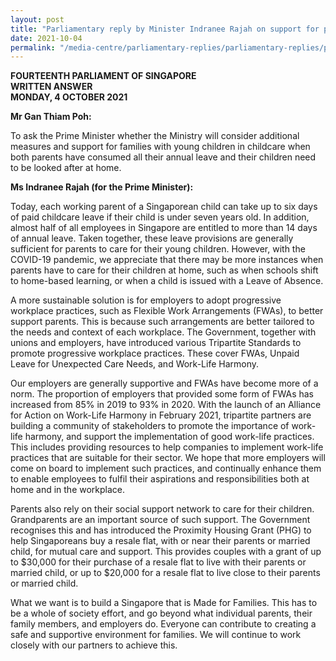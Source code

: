 ```yaml
---
layout: post
title: "Parliamentary reply by Minister Indranee Rajah on support for parents of young children who have consumed all their annual leave"
date: 2021-10-04
permalink: "/media-centre/parliamentary-replies/parliamentary-replies/parliamentary-reply-by-minister-indranee-rajah-on-support-for-parents-of-young-children-who-have-consumed-all-their-annual-leave"
---
```


**FOURTEENTH PARLIAMENT OF SINGAPORE**  
**WRITTEN ANSWER**  
**MONDAY, 4 OCTOBER 2021**

**Mr Gan Thiam Poh:**

To ask the Prime Minister whether the Ministry will consider additional measures and support for families with young children in childcare when both parents have consumed all their annual leave and their children need to be looked after at home. 

**Ms Indranee Rajah (for the Prime Minister):** 

Today, each working parent of a Singaporean child can take up to six days of paid childcare leave if their child is under seven years old. In addition, almost half of all employees in Singapore are entitled to more than 14 days of annual leave. Taken together, these leave provisions are generally sufficient for parents to care for their young children. 
However, with the COVID-19 pandemic, we appreciate that there may be more instances when parents have to care for their children at home, such as when schools shift to home-based learning, or when a child is issued with a Leave of Absence.

A more sustainable solution is for employers to adopt progressive workplace practices, such as Flexible Work Arrangements (FWAs), to better support parents. This is because such arrangements are better tailored to the needs and context of each workplace. The Government, together with unions and employers, have introduced various Tripartite Standards to promote progressive workplace practices. These cover FWAs, Unpaid Leave for Unexpected Care Needs, and Work-Life Harmony. 

Our employers are generally supportive and FWAs have become more of a norm. The proportion of employers that provided some form of FWAs has increased from 85% in 2019 to 93% in 2020. With the launch of an Alliance for Action on Work-Life Harmony in February 2021, tripartite partners are building a community of stakeholders to promote the importance of work-life harmony, and support the implementation of good work-life practices. This includes providing resources to help companies to implement work-life practices that are suitable for their sector. We hope that more employers will come on board to implement such practices, and continually enhance them to enable employees to fulfil their aspirations and responsibilities both at home and in the workplace. 

Parents also rely on their social support network to care for their children. Grandparents are an important source of such support. The Government recognises this and has introduced the Proximity Housing Grant (PHG) to help Singaporeans buy a resale flat, with or near their parents or married child, for mutual care and support. This provides couples with a grant of up to $30,000 for their purchase of a resale flat to live with their parents or married child, or up to $20,000 for a resale flat to live close to their parents or married child. 

What we want is to build a Singapore that is Made for Families. This has to be a whole of society effort, and go beyond what individual parents, their family members, and employers do. Everyone can contribute to creating a safe and supportive environment for families. We will continue to work closely with our partners to achieve this. 
